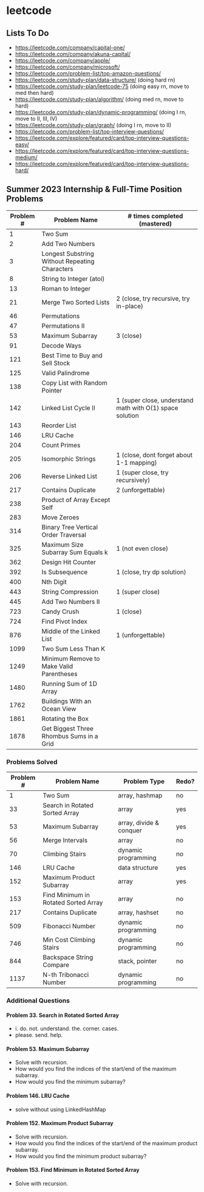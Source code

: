 # leetcode

## Lists To Do

-   https://leetcode.com/company/capital-one/
-   https://leetcode.com/company/akuna-capital/
-   https://leetcode.com/company/apple/
-   https://leetcode.com/company/microsoft/
-   https://leetcode.com/problem-list/top-amazon-questions/
-   https://leetcode.com/study-plan/data-structure/ (doing hard rn)
-   https://leetcode.com/study-plan/leetcode-75 (doing easy rn, move to med then hard)
-   https://leetcode.com/study-plan/algorithm/ (doing med rn, move to hard)
-   https://leetcode.com/study-plan/dynamic-programming/ (doing I rn, move to II, III, IV)
-   https://leetcode.com/study-plan/graph/ (doing I rn, move to II)
-   https://leetcode.com/problem-list/top-interview-questions/
-   https://leetcode.com/explore/featured/card/top-interview-questions-easy/
-   https://leetcode.com/explore/featured/card/top-interview-questions-medium/
-   https://leetcode.com/explore/featured/card/top-interview-questions-hard/

## Summer 2023 Internship & Full-Time Position Problems

| Problem # | Problem Name                                   | # times completed (mastered)                             |
| --------- | ---------------------------------------------- | -------------------------------------------------------- |
| 1         | Two Sum                                        |                                                          |
| 2         | Add Two Numbers                                |                                                          |
| 3         | Longest Substring Without Repeating Characters |                                                          |
| 8         | String to Integer (atoi)                       |                                                          |
| 13        | Roman to Integer                               |                                                          |
| 21        | Merge Two Sorted Lists                         | 2 (close, try recursive, try in-place)                   |
| 46        | Permutations                                   |                                                          |
| 47        | Permutations II                                |                                                          |
| 53        | Maximum Subarray                               | 3 (close)                                                |
| 91        | Decode Ways                                    |                                                          |
| 121       | Best Time to Buy and Sell Stock                |                                                          |
| 125       | Valid Palindrome                               |                                                          |
| 138       | Copy List with Random Pointer                  |                                                          |
| 142       | Linked List Cycle II                           | 1 (super close, understand math with O(1) space solution |
| 143       | Reorder List                                   |                                                          |
| 146       | LRU Cache                                      |                                                          |
| 204       | Count Primes                                   |                                                          |
| 205       | Isomorphic Strings                             | 1 (close, dont forget about 1-1 mapping)                 |
| 206       | Reverse Linked List                            | 1 (super close, try recursively)                         |
| 217       | Contains Duplicate                             | 2 (unforgettable)                                        |
| 238       | Product of Array Except Self                   |                                                          |
| 283       | Move Zeroes                                    |                                                          |
| 314       | Binary Tree Vertical Order Traversal           |                                                          |
| 325       | Maximum Size Subarray Sum Equals k             | 1 (not even close)                                       |
| 362       | Design Hit Counter                             |                                                          |
| 392       | Is Subsequence                                 | 1 (close, try dp solution)                               |
| 400       | Nth Digit                                      |                                                          |
| 443       | String Compression                             | 1 (super close)                                          |
| 445       | Add Two Numbers II                             |                                                          |
| 723       | Candy Crush                                    | 1 (close)                                                |
| 724       | Find Pivot Index                               |                                                          |
| 876       | Middle of the Linked List                      | 1 (unforgettable)                                        |
| 1099      | Two Sum Less Than K                            |                                                          |
| 1249      | Minimum Remove to Make Valid Parentheses       |                                                          |
| 1480      | Running Sum of 1D Array                        |                                                          |
| 1762      | Buildings With an Ocean View                   |                                                          |
| 1861      | Rotating the Box                               |                                                          |
| 1878      | Get Biggest Three Rhombus Sums in a Grid       |                                                          |

### Problems Solved

| Problem # | Problem Name                         | Problem Type            | Redo? |
| --------- | ------------------------------------ | ----------------------- | ----- |
| 1         | Two Sum                              | array, hashmap          | no    |
| 33        | Search in Rotated Sorted Array       | array                   | yes   |
| 53        | Maximum Subarray                     | array, divide & conquer | yes   |
| 56        | Merge Intervals                      | array                   | no    |
| 70        | Climbing Stairs                      | dynamic programming     | no    |
| 146       | LRU Cache                            | data structure          | yes   |
| 152       | Maximum Product Subarray             | array                   | yes   |
| 153       | Find Minimum in Rotated Sorted Array | array                   | no    |
| 217       | Contains Duplicate                   | array, hashset          | no    |
| 509       | Fibonacci Number                     | dynamic programming     | no    |
| 746       | Min Cost Climbing Stairs             | dynamic programming     | no    |
| 844       | Backspace String Compare             | stack, pointer          | no    |
| 1137      | N-th Tribonacci Number               | dynamic programming     | no    |

### Additional Questions

#### Problem 33. Search in Rotated Sorted Array

-   i. do. not. understand. the. corner. cases.
-   please. send. help.

#### Problem 53. Maximum Subarray

-   Solve with recursion.
-   How would you find the indices of the start/end of the maximum subarray.
-   How would you find the minimum subarray?

#### Problem 146. LRU Cache

-   solve without using LinkedHashMap

#### Problem 152. Maximum Product Subarray

-   Solve with recursion.
-   How would you find the indices of the start/end of the maximum product subarray.
-   How would you find the minimum product subarray?

#### Problem 153. Find Minimum in Rotated Sorted Array

-   Solve with recursion.
